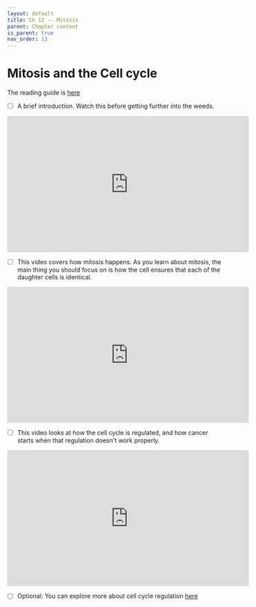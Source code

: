 ```yaml
---
layout: default
title: Ch 12 -- Mitosis
parent: Chapter content
is_parent: true
nav_order: 13
---
```


# Mitosis and the Cell cycle

The reading guide is [here](ch12_rg.html)

- [ ] A brief introduction. Watch this before getting further into the weeds.
<iframe width="560" height="315" src="https://www.youtube.com/embed/ofjyw7ARP1c?start=83" frameborder="0" allow="accelerometer; autoplay; clipboard-write; encrypted-media; gyroscope; picture-in-picture" allowfullscreen></iframe>

- [ ] This video covers how mitosis happens. As you learn about mitosis, the main thing you should focus on is how the cell ensures that each of the daughter cells is identical.
<iframe width="560" height="315" src="https://www.youtube.com/embed/qkXHsanEkV4" frameborder="0" allow="accelerometer; autoplay; clipboard-write; encrypted-media; gyroscope; picture-in-picture" allowfullscreen></iframe>

- [ ] This video looks at how the cell cycle is regulated, and how cancer starts when that regulation doesn't work properly.
<iframe width="560" height="315" src="https://www.youtube.com/embed/fMvpzNrDDyQ" frameborder="0" allow="accelerometer; autoplay; clipboard-write; encrypted-media; gyroscope; picture-in-picture" allowfullscreen></iframe>

- [ ] Optional: You can explore more about cell cycle regulation [here](https://media.hhmi.org/biointeractive/click/cellcycle/)